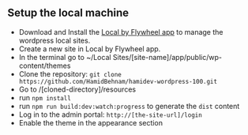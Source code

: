 Setup the local machine
---------------------------
- Download and Install the [Local by Flywheel app](https://getflywheel.com/layout/local-by-flywheel/) to manage the wordpress local sites.
- Create a new site in Local by Flywheel app.
- In the terminal go to ~/Local Sites/[site-name]/app/public/wp-content/themes
- Clone the repository: `git clone https://github.com/HamidBehnam/hamidev-wordpress-100.git`
- Go to /[cloned-directory]/resources
- run `npm install`
- run `npm run build:dev:watch:progress` to generate the `dist` content
- Log in to the admin portal: `http://[the-site-url]/login`
- Enable the theme in the appearance section